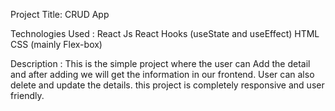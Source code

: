 Project Title: CRUD App

Technologies Used : 
       React Js
       React Hooks (useState and useEffect)
       HTML
       CSS (mainly Flex-box)
       
       
Description :  This is the simple project where the user can Add the detail and after adding we will get the information in our frontend. User can also delete and update the                      details. this project is completely responsive and user friendly.      
       
       
